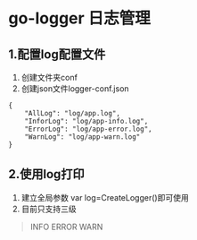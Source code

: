# go-logger 日志管理

## 1.配置log配置文件
1. 创建文件夹conf
2. 创建json文件logger-conf.json
```
{
	"AllLog": "log/app.log",
	"InforLog": "log/app-info.log",
	"ErrorLog": "log/app-error.log",
	"WarnLog": "log/app-warn.log"
}
```

## 2.使用log打印

1. 建立全局参数 var log=CreateLogger()即可使用
2. 目前只支持三级
> INFO
> ERROR
> WARN
